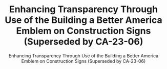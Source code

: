 ---
layout: resources-landing
title: "Enhancing Transparency Through Use of the Building a Better America Emblem on Construction Signs (Superseded by CA-23-06)"
subtitle: "Enhancing Transparency Through Use of the Building a Better America Emblem on Construction Signs (Superseded by CA-23-06)"
doc-link: ../assets/files/Controller Alert EnhancingTransparencyBipartisanInfrastructureLaw.pdf
filters: major-legislation controller-alert omb 2022
fiscal_year: 2022
---